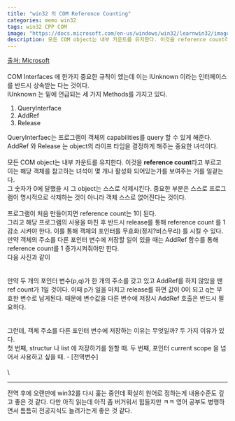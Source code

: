 ```yaml
---
title: "win32 의 COM Reference Counting"
categories: memo win32
tags: win32 CPP COM
image: "https://docs.microsoft.com/en-us/windows/win32/learnwin32/images/com04.png"
description: 모든 COM object는 내부 카운트를 유지한다. 이것을 reference count라고 부르고 이는 해당 객체를 참고하는 녀석이 몇 개나 활성화 되어있는가를 보여주는 거를 일겉는다.  그 숫자가 0에 달했을 시 그 object는 스스로 삭제시킨다. 중요한 부분은 스스로 프로그램이 명시적으로 삭제하는 것이 아니라 객체 스스로 없어진다는 것이다.  
---
```


[출처: Microsoft](https://docs.microsoft.com/en-us/windows/win32/learnwin32/managing-the-lifetime-of-an-object)  
\
COM Interfaces 에 한가지 중요한 규칙이 엤는데 이는 IUnknown 이라는 인터페이스를 반드시 상속받는 다는 것이다.  
IUnknown 는 밑에 언급되는 세 가지 Methods를 가지고 있다.  
1. QueryInterface
1. AddRef
1. Release

QueryInterfaec는 프로그램이 객체의 capabilities를 query 할 수 있게 해준다.  
AddRef 와 Release 는 object의 라이프 타임을 결정하게 해주는 중요한 녀석이다.  
\
모든 COM object는 내부 카운트를 유지한다. 이것을 **reference count**라고 부르고 이는 해당 객체를 참고하는 녀석이 몇 개나 활성화 되어있는가를 보여주는 거를 일겉는다.  
그 숫자가 0에 달했을 시 그 object는 스스로 삭제시킨다. 중요한 부분은 스스로 프로그램이 명시적으로 삭제하는 것이 아니라 객체 스스로 없어진다는 것이다.  
\
<img src="https://docs.microsoft.com/en-us/windows/win32/learnwin32/images/com04.png" alt="" class="mid-img">  
프로그램이 처음 만들어지면 reference count는 1이 된다.  
그리고 해당 프로그램의 사용을 마친 후 반드시 release를 통해 reference count 를 1감소 시켜야 한다. 이를 통해 
객체의 포인터를 무효화(정지?비스무리) 를 시킬 수 있다.  
만약 객체의 주소를 다른 포인터 변수에 저장할 일이 있을 때는 AddRef 함수를 통해 reference count를 1 증가시켜줘야만 한다.  
다음 사진과 같이  
\
\
<img src="https://docs.microsoft.com/en-us/windows/win32/learnwin32/images/com05.png" alt="" class="mid-img">  
만약 두 개의 포인터 변수(p,q)가 한 개의 주소를 갖고 있고 AddRef를 하지 않았을 땐 ref count가 1일 것이다. 이때 p가 일을 마치고 release를 하면 값이 0이 되고 q는 무효한 변수로 남게된다. 때문에 변수값을 다른 변수에 저장시 AddRef 호출은 반드시 필요하다.  
\
\
그런데, 객체 주소를 다른 포인터 변수에 저장하는 이유는 무엇일까? 두 가지 이유가 있다.  
첫 번째, structur 나 list 에 저장하기를 원할 때.
두 번째, 포인터 current scope 을 넘어서 사용하고 싶을 때. - [전역변수]  
\
\
- - -
전역 후에 오랜만에 win32를 다시 훑는 중인데 확실히 원어로 접하는게 내용수준도 깊고 좋은 것 같다. 다만 아직 읽는데 아직 좀 버거워서 힘들지만 ㅋㅋ 영어 공부도 병행하면서 틈틈히 전공지식도 늘려가는게 좋은 것 같다.